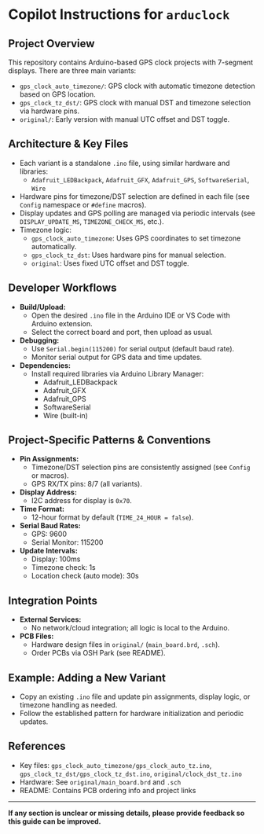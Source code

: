 # Copilot Instructions for `arduclock`

## Project Overview
This repository contains Arduino-based GPS clock projects with 7-segment displays. There are three main variants:
- `gps_clock_auto_timezone/`: GPS clock with automatic timezone detection based on GPS location.
- `gps_clock_tz_dst/`: GPS clock with manual DST and timezone selection via hardware pins.
- `original/`: Early version with manual UTC offset and DST toggle.

## Architecture & Key Files
- Each variant is a standalone `.ino` file, using similar hardware and libraries:
  - `Adafruit_LEDBackpack`, `Adafruit_GFX`, `Adafruit_GPS`, `SoftwareSerial`, `Wire`
- Hardware pins for timezone/DST selection are defined in each file (see `Config` namespace or `#define` macros).
- Display updates and GPS polling are managed via periodic intervals (see `DISPLAY_UPDATE_MS`, `TIMEZONE_CHECK_MS`, etc.).
- Timezone logic:
  - `gps_clock_auto_timezone`: Uses GPS coordinates to set timezone automatically.
  - `gps_clock_tz_dst`: Uses hardware pins for manual selection.
  - `original`: Uses fixed UTC offset and DST toggle.

## Developer Workflows
- **Build/Upload:**
  - Open the desired `.ino` file in the Arduino IDE or VS Code with Arduino extension.
  - Select the correct board and port, then upload as usual.
- **Debugging:**
  - Use `Serial.begin(115200)` for serial output (default baud rate).
  - Monitor serial output for GPS data and time updates.
- **Dependencies:**
  - Install required libraries via Arduino Library Manager:
    - Adafruit_LEDBackpack
    - Adafruit_GFX
    - Adafruit_GPS
    - SoftwareSerial
    - Wire (built-in)

## Project-Specific Patterns & Conventions
- **Pin Assignments:**
  - Timezone/DST selection pins are consistently assigned (see `Config` or macros).
  - GPS RX/TX pins: 8/7 (all variants).
- **Display Address:**
  - I2C address for display is `0x70`.
- **Time Format:**
  - 12-hour format by default (`TIME_24_HOUR = false`).
- **Serial Baud Rates:**
  - GPS: 9600
  - Serial Monitor: 115200
- **Update Intervals:**
  - Display: 100ms
  - Timezone check: 1s
  - Location check (auto mode): 30s

## Integration Points
- **External Services:**
  - No network/cloud integration; all logic is local to the Arduino.
- **PCB Files:**
  - Hardware design files in `original/` (`main_board.brd`, `.sch`).
  - Order PCBs via OSH Park (see README).

## Example: Adding a New Variant
- Copy an existing `.ino` file and update pin assignments, display logic, or timezone handling as needed.
- Follow the established pattern for hardware initialization and periodic updates.

## References
- Key files: `gps_clock_auto_timezone/gps_clock_auto_tz.ino`, `gps_clock_tz_dst/gps_clock_tz_dst.ino`, `original/clock_dst_tz.ino`
- Hardware: See `original/main_board.brd` and `.sch`
- README: Contains PCB ordering info and project links

---
**If any section is unclear or missing details, please provide feedback so this guide can be improved.**
